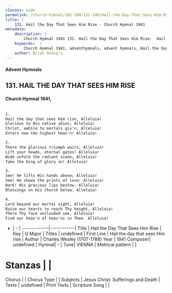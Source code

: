 ```yaml
---
classes: wide
permalink: /church-hymnal/101-200/131-140/Hail-the-Day-That-Sees-Him-Rise/
title: |
    131. Hail the Day That Sees Him Rise - Church Hymnal 1941
metadata:
    description: |
        Church Hymnal 1941 131. Hail the Day That Sees Him Rise.  Hail the day that sees Him rise, Alleluia! Glorious to His native skies; Alleluia! Christ, awhile to mortals giv'n, Alleluia! Enters now the highest heav'n! Alleluia!  
    keywords:  |
        Church Hymnal 1941, adventhymnals, advent hymnals, Hail the Day That Sees Him Rise, Hail the day that sees Him rise. 
    author: Brian Onang'o
---
```


#### Advent Hymnals
## 131. HAIL THE DAY THAT SEES HIM RISE
####  Church Hymnal 1941,

```txt

1.
Hail the day that sees Him rise, Alleluia!
Glorious to His native skies; Alleluia!
Christ, awhile to mortals giv'n, Alleluia!
Enters now the highest heav'n! Alleluia!

2.
There the glorious triumph waits; Alleluia!
Lift your heads, eternal gates! Alleluia!
Wide unfold the radiant scene; Alleluia!
Take the King of glory in! Alleluia!

3.
See! He lifts His hands above; Alleluia!
See! He shows the prints of love: Alleluia!
Hark! His gracious lips bestow, Alleluia!
Blessings on His Church below. Alleluia!

4.
Lord beyond our mortal sight, Alleluia!
Raise our hearts to reach Thy height, Alleluia!
There Thy face unclouded see, Alleluia!
Find our heav'n of heav'ns in Thee. Alleluia!


```

- |   -  |
-------------|------------|
Title | Hail the Day That Sees Him Rise |
Key | G Major |
Titles | undefined |
First Line | Hail the day that sees Him rise |
Author | Charles Wesley (1707-1788)
Year | 1941
Composer| undefined |
Hymnal|  - |
Tune| VIENNA |
Metrical pattern | |
# Stanzas |  |
Chorus |  |
Chorus Type |  |
Subjects | Jesus Christ: Sufferings and Death |
Texts | undefined |
Print Texts | 
Scripture Song |  |
    
